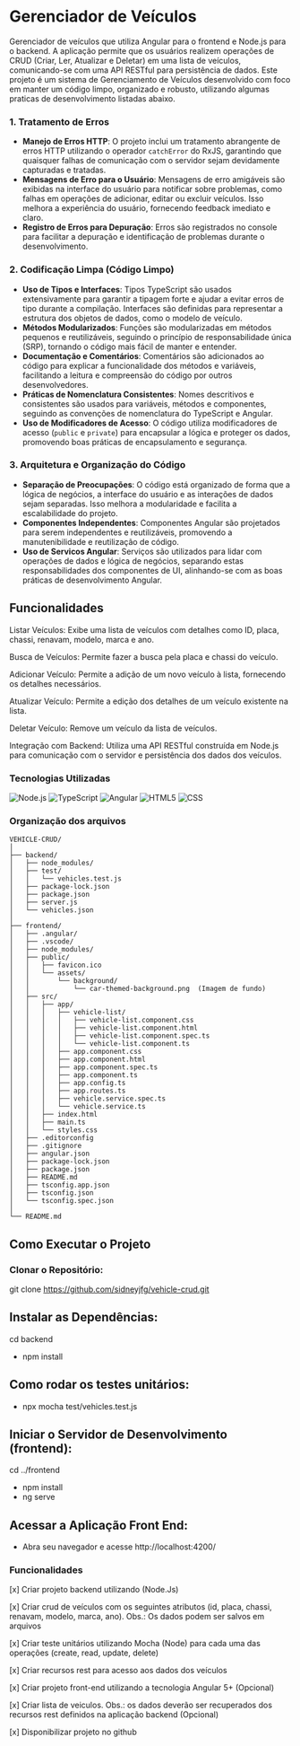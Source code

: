 # Gerenciador de Veículos
Gerenciador de veículos que utiliza Angular para o frontend e Node.js para o backend. A aplicação permite que os usuários realizem operações de CRUD (Criar, Ler, Atualizar e Deletar) em uma lista de veículos, comunicando-se com uma API RESTful para persistência de dados.
Este projeto é um sistema de Gerenciamento de Veículos desenvolvido com foco em manter um código limpo, organizado e robusto, utilizando algumas praticas de desenvolvimento listadas abaixo.


### 1. Tratamento de Erros

- **Manejo de Erros HTTP**: O projeto inclui um tratamento abrangente de erros HTTP utilizando o operador `catchError` do RxJS, garantindo que quaisquer falhas de comunicação com o servidor sejam devidamente capturadas e tratadas.
- **Mensagens de Erro para o Usuário**: Mensagens de erro amigáveis são exibidas na interface do usuário para notificar sobre problemas, como falhas em operações de adicionar, editar ou excluir veículos. Isso melhora a experiência do usuário, fornecendo feedback imediato e claro.
- **Registro de Erros para Depuração**: Erros são registrados no console para facilitar a depuração e identificação de problemas durante o desenvolvimento.

### 2. Codificação Limpa (Código Limpo)

- **Uso de Tipos e Interfaces**: Tipos TypeScript são usados extensivamente para garantir a tipagem forte e ajudar a evitar erros de tipo durante a compilação. Interfaces são definidas para representar a estrutura dos objetos de dados, como o modelo de veículo.
- **Métodos Modularizados**: Funções são modularizadas em métodos pequenos e reutilizáveis, seguindo o princípio de responsabilidade única (SRP), tornando o código mais fácil de manter e entender.
- **Documentação e Comentários**: Comentários são adicionados ao código para explicar a funcionalidade dos métodos e variáveis, facilitando a leitura e compreensão do código por outros desenvolvedores.
- **Práticas de Nomenclatura Consistentes**: Nomes descritivos e consistentes são usados para variáveis, métodos e componentes, seguindo as convenções de nomenclatura do TypeScript e Angular.
- **Uso de Modificadores de Acesso**: O código utiliza modificadores de acesso (`public` e `private`) para encapsular a lógica e proteger os dados, promovendo boas práticas de encapsulamento e segurança.

### 3. Arquitetura e Organização do Código

- **Separação de Preocupações**: O código está organizado de forma que a lógica de negócios, a interface do usuário e as interações de dados sejam separadas. Isso melhora a modularidade e facilita a escalabilidade do projeto.
- **Componentes Independentes**: Componentes Angular são projetados para serem independentes e reutilizáveis, promovendo a manutenibilidade e reutilização de código.
- **Uso de Servicos Angular**: Serviços são utilizados para lidar com operações de dados e lógica de negócios, separando estas responsabilidades dos componentes de UI, alinhando-se com as boas práticas de desenvolvimento Angular.

## Funcionalidades
Listar Veículos: Exibe uma lista de veículos com detalhes como ID, placa, chassi, renavam, modelo, marca e ano.

Busca de Veículos: Permite fazer a busca pela placa e chassi do veículo.

Adicionar Veículo: Permite a adição de um novo veículo à lista, fornecendo os detalhes necessários.

Atualizar Veículo: Permite a edição dos detalhes de um veículo existente na lista.

Deletar Veículo: Remove um veículo da lista de veículos.

Integração com Backend: Utiliza uma API RESTful construída em Node.js para comunicação com o servidor e persistência dos dados dos veículos.

### Tecnologias Utilizadas
![Node.js](https://img.shields.io/badge/Node.js-339933?style=for-the-badge&logo=nodedotjs&logoColor=white)
![TypeScript](https://img.shields.io/badge/TypeScript-007ACC?style=for-the-badge&logo=typescript&logoColor=white)
![Angular](https://img.shields.io/badge/Angular-DD0031?style=for-the-badge&logo=angular&logoColor=white)
![HTML5](https://img.shields.io/badge/HTML5-E34F26?style=for-the-badge&logo=html5&logoColor=white)
![CSS](https://img.shields.io/badge/CSS3-1572B6?style=for-the-badge&logo=css3&logoColor=white)

### Organização dos arquivos
``` plaintext
VEHICLE-CRUD/
│
├── backend/
│   ├── node_modules/
│   ├── test/
│   │   └── vehicles.test.js
│   ├── package-lock.json
│   ├── package.json
│   ├── server.js
│   └── vehicles.json
│
├── frontend/
│   ├── .angular/
│   ├── .vscode/
│   ├── node_modules/
│   ├── public/
│   │   ├── favicon.ico
│   │   └── assets/
│   │       └── background/
│   │           └── car-themed-background.png  (Imagem de fundo)
│   ├── src/
│   │   ├── app/
│   │   │   ├── vehicle-list/
│   │   │   │   ├── vehicle-list.component.css
│   │   │   │   ├── vehicle-list.component.html
│   │   │   │   ├── vehicle-list.component.spec.ts
│   │   │   │   └── vehicle-list.component.ts
│   │   │   ├── app.component.css
│   │   │   ├── app.component.html
│   │   │   ├── app.component.spec.ts
│   │   │   ├── app.component.ts
│   │   │   ├── app.config.ts
│   │   │   ├── app.routes.ts
│   │   │   ├── vehicle.service.spec.ts
│   │   │   └── vehicle.service.ts
│   │   ├── index.html
│   │   ├── main.ts
│   │   └── styles.css
│   ├── .editorconfig
│   ├── .gitignore
│   ├── angular.json
│   ├── package-lock.json
│   ├── package.json
│   ├── README.md
│   ├── tsconfig.app.json
│   ├── tsconfig.json
│   └── tsconfig.spec.json
│
└── README.md
```

## Como Executar o Projeto
### Clonar o Repositório:
git clone https://github.com/sidneyjfg/vehicle-crud.git

## Instalar as Dependências:
cd backend
* npm install

## Como rodar os testes unitários:
* npx mocha test/vehicles.test.js



## Iniciar o Servidor de Desenvolvimento (frontend):
cd ../frontend
* npm install
* ng serve

## Acessar a Aplicação Front End:
* Abra seu navegador e acesse http://localhost:4200/

### Funcionalidades
[x] Criar projeto backend utilizando (Node.Js)

[x] Criar crud de veículos com os seguintes atributos (id, placa, chassi, renavam, modelo, marca, ano). Obs.: Os dados podem ser salvos em arquivos

[x] Criar teste unitários utilizando Mocha (Node) para cada uma das operações (create, read, update, delete)

[x] Criar recursos rest para acesso aos dados dos veículos

[x] Criar projeto front-end utilizando a tecnologia Angular 5+ (Opcional)

[x] Criar lista de veiculos. Obs.: os dados deverão ser recuperados dos recursos rest definidos na aplicação backend (Opcional)

[x] Disponibilizar projeto no github
